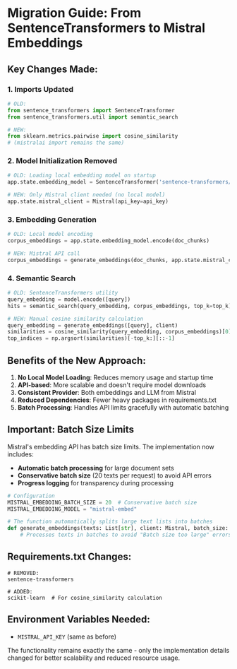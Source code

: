 # Migration Guide: From SentenceTransformers to Mistral Embeddings

## Key Changes Made:

### 1. **Imports Updated**
```python
# OLD:
from sentence_transformers import SentenceTransformer
from sentence_transformers.util import semantic_search

# NEW:
from sklearn.metrics.pairwise import cosine_similarity
# (mistralai import remains the same)
```

### 2. **Model Initialization Removed**
```python
# OLD: Loading local embedding model on startup
app.state.embedding_model = SentenceTransformer('sentence-transformers/all-MiniLM-L6-v2')

# NEW: Only Mistral client needed (no local model)
app.state.mistral_client = Mistral(api_key=api_key)
```

### 3. **Embedding Generation**
```python
# OLD: Local model encoding
corpus_embeddings = app.state.embedding_model.encode(doc_chunks)

# NEW: Mistral API call
corpus_embeddings = generate_embeddings(doc_chunks, app.state.mistral_client)
```

### 4. **Semantic Search**
```python
# OLD: SentenceTransformers utility
query_embedding = model.encode([query])
hits = semantic_search(query_embedding, corpus_embeddings, top_k=top_k)[0]

# NEW: Manual cosine similarity calculation
query_embedding = generate_embeddings([query], client)
similarities = cosine_similarity(query_embedding, corpus_embeddings)[0]
top_indices = np.argsort(similarities)[-top_k:][::-1]
```

## Benefits of the New Approach:

1. **No Local Model Loading**: Reduces memory usage and startup time
2. **API-based**: More scalable and doesn't require model downloads
3. **Consistent Provider**: Both embeddings and LLM from Mistral
4. **Reduced Dependencies**: Fewer heavy packages in requirements.txt
5. **Batch Processing**: Handles API limits gracefully with automatic batching

## Important: Batch Size Limits

Mistral's embedding API has batch size limits. The implementation now includes:
- **Automatic batch processing** for large document sets
- **Conservative batch size** (20 texts per request) to avoid API errors
- **Progress logging** for transparency during processing

```python
# Configuration
MISTRAL_EMBEDDING_BATCH_SIZE = 20  # Conservative batch size
MISTRAL_EMBEDDING_MODEL = "mistral-embed"

# The function automatically splits large text lists into batches
def generate_embeddings(texts: List[str], client: Mistral, batch_size: int = 20):
    # Processes texts in batches to avoid "Batch size too large" errors
```

## Requirements.txt Changes:
```
# REMOVED:
sentence-transformers

# ADDED:
scikit-learn  # For cosine_similarity calculation
```

## Environment Variables Needed:
- `MISTRAL_API_KEY` (same as before)

The functionality remains exactly the same - only the implementation details changed for better scalability and reduced resource usage.
